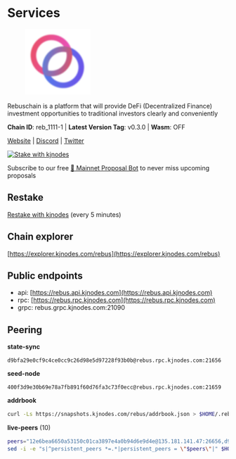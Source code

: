 # Services

<figure><img src="https://raw.githubusercontent.com/kj89/cosmos-images/main/logos/rebus.png" width="150" alt=""><figcaption></figcaption></figure>

Rebuschain is a platform that will provide DeFi (Decentralized Finance)  investment opportunities to traditional investors clearly and conveniently

**Chain ID**: reb_1111-1 | **Latest Version Tag**: v0.3.0 | **Wasm**: OFF

[Website](https://www.rebuschain.com) | [Discord](https://discord.gg/rebuschain) | [Twitter](https://twitter.com/RebusChain)

[![Stake with kjnodes](https://i.ibb.co/cr44Q8j/button-stake-with-kjnodes.png)](https://restake.app/rebus/rebusvaloper1vndzy8y55ylgpmmsc34uy8rm6kqlml6ffs9lrv)

Subscribe to our free [🤖 Mainnet Proposal Bot](https://t.me/kjnodes_proposal_bot) to never miss upcoming proposals

## Restake

[Restake with kjnodes](https://restake.app/rebus/rebusvaloper1vndzy8y55ylgpmmsc34uy8rm6kqlml6ffs9lrv) (every 5 minutes)
## Chain explorer
[https://explorer.kjnodes.com/rebus](https://explorer.kjnodes.com/rebus)

## Public endpoints

* api: [https://rebus.api.kjnodes.com](https://rebus.api.kjnodes.com)
* rpc: [https://rebus.rpc.kjnodes.com](https://rebus.rpc.kjnodes.com)
* grpc: rebus.grpc.kjnodes.com:21090

## Peering

**state-sync**

```text
d9bfa29e0cf9c4ce0cc9c26d98e5d97228f93b0b@rebus.rpc.kjnodes.com:21656
```

**seed-node**

```text
400f3d9e30b69e78a7fb891f60d76fa3c73f0ecc@rebus.rpc.kjnodes.com:21659
```

**addrbook**
```bash
curl -Ls https://snapshots.kjnodes.com/rebus/addrbook.json > $HOME/.rebusd/config/addrbook.json
```

**live-peers** (10)
```bash
peers="12e6bea6650a53150c01ca3897e4a0b94d6e9d4e@135.181.141.47:26656,d9bfa29e0cf9c4ce0cc9c26d98e5d97228f93b0b@65.109.88.38:21656,89757803f40da51678451735445ad40d5b15e059@169.155.44.106:26656,ce38728ac38ebbb4a72d496d42f8e9030af441d7@162.19.137.25:26656,f4ad005ee8ec25508c498294e9e83d81b188ea49@185.248.24.16:21656,ea5e7a6b9a5c18c6455e7a8c583c129c5821a452@51.178.80.111:26656,ebc4d27be0c87f537b44250c2e22ad349dc59fb6@158.69.116.134:26656,237bfc05da5f8cabee00f148995333f37186d232@164.68.121.101:26656,34e3178b6e0f25451fd690c15fc199d5a9bdfb9b@15.204.197.11:26656,e6f1684ed8ed5c586b188bf7088026da4ffdaff6@134.65.193.78:26656"
sed -i -e "s|^persistent_peers *=.*|persistent_peers = \"$peers\"|" $HOME/.rebusd/config/config.toml
```
